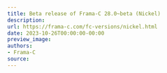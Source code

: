 ```yaml
---
title: Beta release of Frama-C 28.0~beta (Nickel)
description:
url: https://frama-c.com/fc-versions/nickel.html
date: 2023-10-26T00:00:00-00:00
preview_image:
authors:
- Frama-C
source:
---
```



